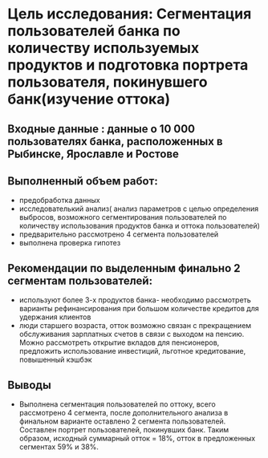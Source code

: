 # Цель исследования: Сегментация пользователей банка по количеству используемых продуктов и подготовка портрета пользователя, покинувшего банк(изучение оттока)
## Входные данные : данные о 10 000 пользователях банка, расположенных в Рыбинске, Ярославле и Ростове
## Выполненный объем работ:
- предобработка данных
- исследователький анализ( анализ параметров с целью определения выбросов, возможного сегментирования пользователей по количеству использования продуктов банка и оттока пользователей)
- предварительно рассмотрено 4 сегмента пользователей
- выполнена проверка гипотез
## Рекомендации по выделенным финально 2 сегментам пользователей:
- используют более 3-х продуктов банка- необходимо рассмотреть варианты рефинансирования при большом количестве кредитов для удержания клиентов
- люди старшего возраста, отток возможно связан с прекращением обслуживания зарплатных счетов в связи с выходом на пенсию. Можно рассмотреть открытие вкладов для пенсионеров, предложить использование инвестиций, льготное кредитование, повышенный кэшбэк
## Выводы
- Выполнена сегментация пользователей по оттоку, всего рассмотрено 4 сегмента, после дополнительного анализа в финальном варианте оставлено 2 сегмента пользователей. Составлен портрет пользователей, покинувших банк. Таким образом, исходный суммарный отток = 18%, отток в предложенных сегментах 59% и 38%.
